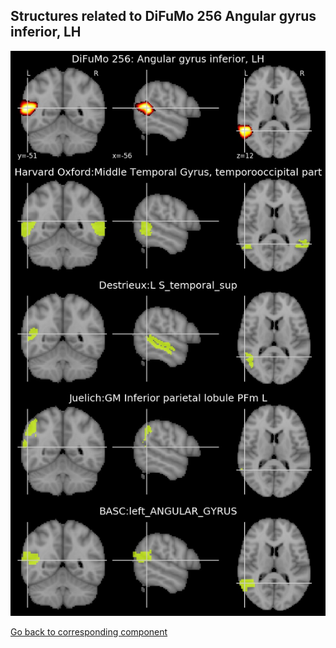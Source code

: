


## Structures related to DiFuMo 256 Angular gyrus inferior, LH

![64](64.jpg "Structures related to DiFuMo 256 Angular gyrus inferior, LH")

[Go back to corresponding component](https://parietal-inria.github.io/DiFuMo/256/html/64.html)